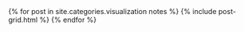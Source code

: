 
<div class="tiles">
{% for post in site.categories.visualization notes %}
  {% include post-grid.html %}
{% endfor %}
</div>
